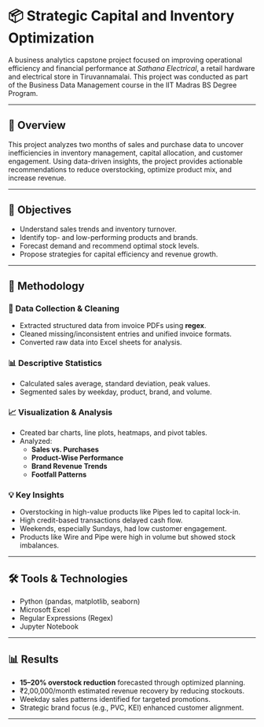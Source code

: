 # 📦 Strategic Capital and Inventory Optimization

A business analytics capstone project focused on improving operational efficiency and financial performance at *Sathana Electrical*, a retail hardware and electrical store in Tiruvannamalai. This project was conducted as part of the Business Data Management course in the IIT Madras BS Degree Program.

---

## 📌 Overview

This project analyzes two months of sales and purchase data to uncover inefficiencies in inventory management, capital allocation, and customer engagement. Using data-driven insights, the project provides actionable recommendations to reduce overstocking, optimize product mix, and increase revenue.

---

## 🎯 Objectives

- Understand sales trends and inventory turnover.
- Identify top- and low-performing products and brands.
- Forecast demand and recommend optimal stock levels.
- Propose strategies for capital efficiency and revenue growth.

---

## 🧠 Methodology

### 🧹 Data Collection & Cleaning
- Extracted structured data from invoice PDFs using **regex**.
- Cleaned missing/inconsistent entries and unified invoice formats.
- Converted raw data into Excel sheets for analysis.

### 📊 Descriptive Statistics
- Calculated sales average, standard deviation, peak values.
- Segmented sales by weekday, product, brand, and volume.

### 📈 Visualization & Analysis
- Created bar charts, line plots, heatmaps, and pivot tables.
- Analyzed:
  - **Sales vs. Purchases**
  - **Product-Wise Performance**
  - **Brand Revenue Trends**
  - **Footfall Patterns**

### 💡 Key Insights
- Overstocking in high-value products like Pipes led to capital lock-in.
- High credit-based transactions delayed cash flow.
- Weekends, especially Sundays, had low customer engagement.
- Products like Wire and Pipe were high in volume but showed stock imbalances.

---

## 🛠 Tools & Technologies

- Python (pandas, matplotlib, seaborn)
- Microsoft Excel
- Regular Expressions (Regex)
- Jupyter Notebook

---

## 📊 Results

- **15–20% overstock reduction** forecasted through optimized planning.
- ₹2,00,000/month estimated revenue recovery by reducing stockouts.
- Weekday sales patterns identified for targeted promotions.
- Strategic brand focus (e.g., PVC, KEI) enhanced customer alignment.

---

